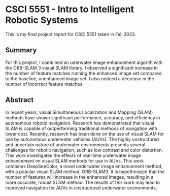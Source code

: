 # CSCI 5551 - Intro to Intelligent Robotic Systems
This is my final project report for CSCI 5551 taken in Fall 2023.

## Summary
For this project, I combined an uderwater image enhancement algorith with the ORB-SLAM 3 visual SLAM library. I observed a significant increase in the number of feature matches running the enhanced image set compared to the baseline, unenhanced image set. I also noticed a decrease in the number of incorrect feature matches.

## Abstract
In recent years, visual Simultaneous Localization and Mapping (SLAM) methods have shown significant 
performance, accuracy, and efficiency in autonomous robotic navigation. Research has demonstrated that 
visual SLAM is capable of outperforming traditional methods of navigation with lower cost. Recently, 
research has been done on the use of visual SLAM for use by autonomous underwater vehicles (AUVs). 
The highly unstructured and uncertain nature of underwater environments presents several challenges for 
robotic navigation, such as low contrast and color distortion. This work investigates the effects of real-time underwater image enhancement on visual SLAM methods for use in AUVs. This work combines 
DeepSeeColor, a novel underwater image enhancement method, with a popular visual SLAM method, 
ORB-SLAM3. It is hypothesized that the number of features will increase in the enhanced images, 
resulting in a more accurate, robust SLAM method. The results of this work may lead to improved 
navigation for AUVs in unstructured underwater environments.

